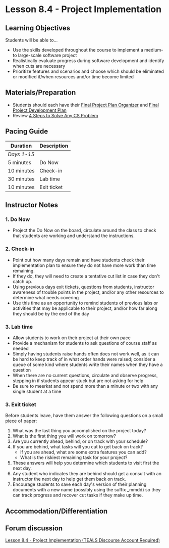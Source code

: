 # Lesson 8.4 - Project Implementation

## Learning Objectives

Students will be able to...

* Use the skills developed throughout the course to implement a medium- to large-scale software project
* Realistically evaluate progress during software development and identify when cuts are necessary
* Prioritize features and scenarios and choose which should be eliminated or modified if/when resources and/or time become limited

## Materials/Preparation

* Students should each have their [Final Project Plan Organizer] and [Final Project Development Plan]
* Review [4 Steps to Solve Any CS Problem]

## Pacing Guide

| Duration      | Description                                   |
| ------------- | --------------------------------------------- |
| _Days 1-15_   |                                               |
| 5 minutes     | Do Now |
| 10 minutes    | Check-in                                      |
| 30 minutes    | Lab time                                      |
| 10 minutes    | Exit ticket                                   |

## Instructor Notes

### 1. Do Now

* Project the Do Now on the board, circulate around the class to check that students are working and understand the instructions.

### 2. Check-in

* Point out how many days remain and have students check their implementation plan to ensure they do not have more work than time remaining.
* If they do, they will need to create a tentative cut list in case they don't catch up.
* Using previous days exit tickets, questions from students, instructor awareness of trouble points in the project, and/or any other resources to determine what needs covering
* Use this time as an opportunity to remind students of previous labs or activities that may be applicable to their project, and/or how far along they should be by the end of the day

### 3. Lab time

* Allow students to work on their project at their own pace
* Provide a mechanism for students to ask questions of course staff as needed
* Simply having students raise hands often does not work well, as it can be hard to keep track of in what order hands were raised; consider a queue of some kind where students write their names when they have a question
* When there are no current questions, circulate and observe progress, stepping in if students appear stuck but are not asking for help
* Be sure to meerkat and not spend more than a minute or two with any single student at a time

### 3.  Exit ticket

Before students leave, have them answer the following questions on a small piece of paper:

1. What was the last thing you accomplished on the project today?
2. What is the first thing you will work on tomorrow?
3. Are you currently ahead, behind, or on track with your schedule?
4. If you are behind, what tasks will you cut to get back on track?  
    * If you are ahead, what are some extra features you can add?
    * What is the riskiest remaining task for your project?
5. These answers will help you determine which students to visit first the next day.
6. Any student who indicates they are behind should get a consult with an instructor the next day to help get them back on track.
7. Encourage students to save each day's version of their planning documents with a new name (possibly using the suffix _mmdd) so they can track progress and recover cut tasks if they make up time.

## Accommodation/Differentiation

## Forum discussion

[Lesson 8.4 - Project Implementation (TEALS Discourse Account Required)](https://forums.tealsk12.org/c/2nd-semester-unit-8-final-project/lesson-8-04-project-implementation)

[Final Project Plan Organizer]:https://teals-introcs.gitbooks.io/2nd-semester-introduction-to-computer-science-pri/content/units/8_unit/final_project_plan_organizer.docx
[Final Project Development Plan]:https://teals-introcs.gitbooks.io/2nd-semester-introduction-to-computer-science-pri/content/units/8_unit/final_project_development_plan.docx
[4 Steps to Solve Any CS Problem]:https://github.com/TEALS-IntroCS/2nd-semester-introduction-to-computer-science-principles/raw/master/units/4%20Steps%20to%20Solve%20Any%20CS%20Problem.pdf
